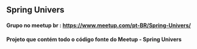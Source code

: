 ## Spring Univers
#### Grupo no meetup br : https://www.meetup.com/pt-BR/Spring-Univers/
#### Projeto que contém todo o código fonte do Meetup - Spring Univers
